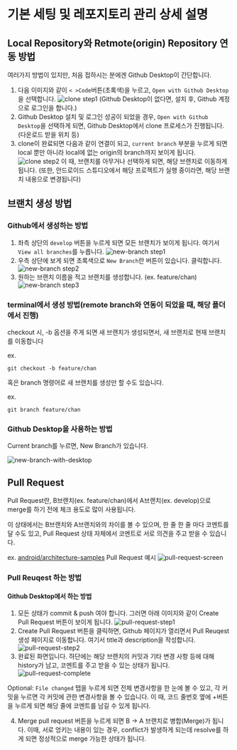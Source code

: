# 기본 세팅 및 레포지토리 관리 상세 설명

## Local Repository와 Retmote(origin) Repository 연동 방법

여러가지 방법이 있지만, 처음 접하시는 분에겐 Github Desktop이 간단합니다.

1. 다음 이미지와 같이 `< >Code`버튼(초록색)을 누르고, `Open with Github Desktop`을 선택합니다.
![clone step1](./images/clone-step1.png)
(Github Desktop이 없다면, 설치 후, Github 계정으로 로그인을 합니다.) 
2. Github Desktop 설치 및 로그인 성공이 되었을 경우, `Open with Github Desktop`을 선택하게 되면, Github Desktop에서 clone 프로세스가 진행됩니다.(다운로드 받을 위치 등)
3. clone이 완료되면 다음과 같이 연결이 되고, `current branch` 부분을 누르게 되면 local 뿐만 아니라 local에 없는 origin의 branch까지 보이게 됩니다.
![clone step2](./images/clone-step2.png)
이 때, 브랜치를 아무거나 선택하게 되면, 해당 브랜치로 이동하게 됩니다. (또한, 안드로이드 스튜디오에서 해당 프로젝트가 실행 중이라면, 해당 브랜치 내용으로 변경됩니다)

## 브랜치 생성 방법

### Github에서 생성하는 방법

1. 좌측 상단의 `develop` 버튼을 누르게 되면 모든 브랜치가 보이게 됩니다. 여기서 `View all branches`를 누릅니다.
![new-branch step1](./images/new-branch-step1.png)
2. 우측 상단에 보게 되면 초록색으로 `New Branch`란 버튼이 있습니다. 클릭합니다.
![new-branch step2](./images/new-branch-step2.png)
3. 원하는 브랜치 이름을 적고 브랜치를 생성합니다. (ex. feature/chan)
![new-branch step3](./images/new-branch-step3.png)

### terminal에서 생성 방법(remote branch와 연동이 되었을 때, 해당 폴더에서 진행)

checkout 시, -b 옵션을 주게 되면 새 브랜치가 생성되면서, 새 브랜치로 현재 브랜치를 이동합니다

ex.
```
git checkout -b feature/chan
```

혹은 branch 명령어로 새 브랜치를 생성만 할 수도 있습니다.

ex.
```
git branch feature/chan
```

### Github Desktop을 사용하는 방법

Current branch를 누르면, New Branch가 있습니다. 

![new-branch-with-desktop](./images/new-branch-with-desktop.png)

## Pull Request

Pull Request란, B브랜치(ex. feature/chan)에서 A브랜치(ex. develop)으로 merge를 하기 전에 체크 용도로 많이 사용됩니다.

이 상태에서는 B브랜치와 A브랜치와의 차이를 볼 수 있으며, 한 줄 한 줄 마다 코멘트를 달 수도 있고, Pull Request 상태 자체에서 코멘트로 서로 의견을 주고 받을 수 있습니다.

ex. [android/architecture-samples](https://github.com/android/architecture-samples/pull/878) Pull Request 예시
![pull-request-screen](./images/pull-request-screen.png)

### Pull Reuqest 하는 방법

#### Github Desktop에서 하는 방법

1. 모든 상태가 commit & push 여야 합니다. 그러면 아래 이미지와 같이 Create Pull Request 버튼이 보이게 됩니다.
![pull-request-step1](./images/pull-request-step1.png)
2. Create Pull Request 버튼을 클릭하면, Github 페이지가 열리면서 Pull Reuqest 생성 페이지로 이동합니다. 여기서 title과 description을 작성합니다.
![pull-request-step2](./images/pull-request-step2.png)
3. 완료된 화면입니다. 하단에는 해당 브랜치의 커밋과 기타 변경 사항 등에 대해 history가 남고, 코멘트를 주고 받을 수 있는 상태가 됩니다.
![pull-request-complete](./images/pull-request-complete.png)

Optional: `File changed` 탭을 누르게 되면 전체 변경사항을 한 눈에 볼 수 있고, 각 커밋을 누르면 각 커밋에 관한 변경사항을 볼 수 있습니다. 이 때, 코드 줄번호 옆에 +버튼을 누르게 되면 해당 줄에 코멘트를 남길 수 있게 됩니다.

4. Merge pull request 버튼을 누르게 되면 B -> A 브랜치로 병합(Merge)가 됩니다. 이때, 서로 엉키는 내용이 있는 경우, conflict가 발생하게 되는데 resolve를 하게 되면 정상적으로 merge 가능한 상태가 됩니다.
